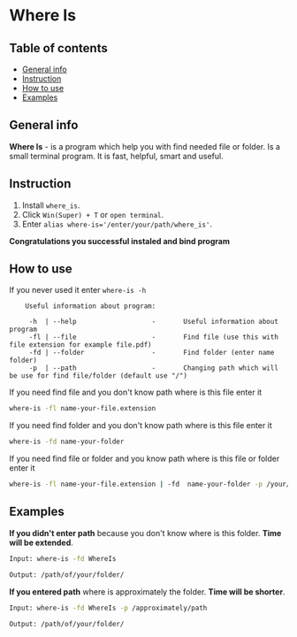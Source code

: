 # **Where Is**
## **Table of contents**
* [General info](#general-info)
* [Instruction](#instruction)
* [How to use](#how-to-use)
* [Examples](#examples)
## **General info**
**Where Is** - is a program which help you with find needed file or folder. Is a small terminal program. It is fast, helpful, smart and useful.
## **Instruction**
1. Install `where_is`.
2. Click `Win(Super) + T` or `open terminal`.
3. Enter `alias where-is='/enter/your/path/where_is'`.

**Congratulations you successful instaled and bind program**
## **How to use**
If you never used it enter `where-is -h`

        Useful information about program:

         -h  | --help                   -       Useful information about program
         -fl | --file                   -       Find file (use this with file extension for example file.pdf)
         -fd | --folder                 -       Find folder (enter name folder)
         -p  | --path                   -       Changing path which will be use for find file/folder (default use "/")
If you need find file and you don't know path where is this file enter it
```bash
where-is -fl name-your-file.extension
```
If you need find folder and you don't know path where is this file enter it
```bash
where-is -fd name-your-folder
```
If you need find file or folder and you know path where is this file or folder enter it
```bash
where-is -fl name-your-file.extension | -fd  name-your-folder -p /your/path/
```
## **Examples**
**If you didn't enter path** because you don't know where is this folder. **Time will be extended**.
```bash
Input: where-is -fd WhereIs

Output: /path/of/your/folder/
```
**If you entered path** where is approximately the folder. **Time will be shorter**.
```bash
Input: where-is -fd WhereIs -p /approximately/path

Output: /path/of/your/folder/
```